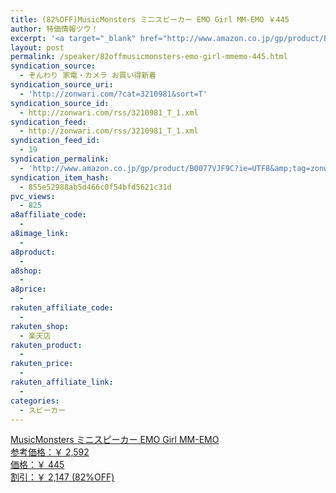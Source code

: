 ```yaml
---
title: (82%OFF)MusicMonsters ミニスピーカー EMO Girl MM-EMO ￥445
author: 特価情報ツウ！
excerpt: '<a target="_blank" href="http://www.amazon.co.jp/gp/product/B0077VJF9C?ie=UTF8&amp;tag=zonwari-22&amp;linkCode=as2&amp;camp=247&amp;creative=7399&amp;creativeASIN=B0077VJF9C"><img src="http://ecx.images-amazon.com/images/I/41GpZYMSqAL._SL100_.jpg"><br>MusicMonsters &#12511;&#12491;&#12473;&#12500;&#12540;&#12459;&#12540; EMO Girl MM-EMO<br>&#21442;&#32771;&#20385;&#26684;&#65306;&#65509; 2,592<br>&#20385;&#26684;&#65306;&#65509; 445<br>&#21106;&#24341;&#65306;&#65509; 2,147 (82%OFF)</a>'
layout: post
permalink: /speaker/82offmusicmonsters-emo-girl-mmemo-445.html
syndication_source:
  - ぞんわり 家電・カメラ お買い得新着
syndication_source_uri:
  - 'http://zonwari.com/?cat=3210981&sort=T'
syndication_source_id:
  - http://zonwari.com/rss/3210981_T_1.xml
syndication_feed:
  - http://zonwari.com/rss/3210981_T_1.xml
syndication_feed_id:
  - 19
syndication_permalink:
  - 'http://www.amazon.co.jp/gp/product/B0077VJF9C?ie=UTF8&amp;tag=zonwari-22&amp;linkCode=as2&amp;camp=247&amp;creative=7399&amp;creativeASIN=B0077VJF9C'
syndication_item_hash:
  - 855e52988ab5d466c0f54bfd5621c31d
pvc_views:
  - 825
a8affiliate_code:
  - 
a8image_link:
  - 
a8product:
  - 
a8shop:
  - 
a8price:
  - 
rakuten_affiliate_code:
  - 
rakuten_shop:
  - 楽天店
rakuten_product:
  - 
rakuten_price:
  - 
rakuten_affiliate_link:
  - 
categories:
  - スピーカー
---
```

[<img src='http://i2.wp.com/ecx.images-amazon.com/images/I/41GpZYMSqAL._SL150_.jpg?w=546' title="" alt="" data-recalc-dims="1" />  
MusicMonsters ミニスピーカー EMO Girl MM-EMO  
参考価格：￥ 2,592  
価格：￥ 445  
割引：￥ 2,147 (82%OFF)][1]

 [1]: http://www.amazon.co.jp/gp/product/B0077VJF9C?ie=UTF8&#038;tag=tokkajohotsu-22&#038;linkCode=as2&#038;camp=247&#038;creative=7399&#038;creativeASIN=B0077VJF9C